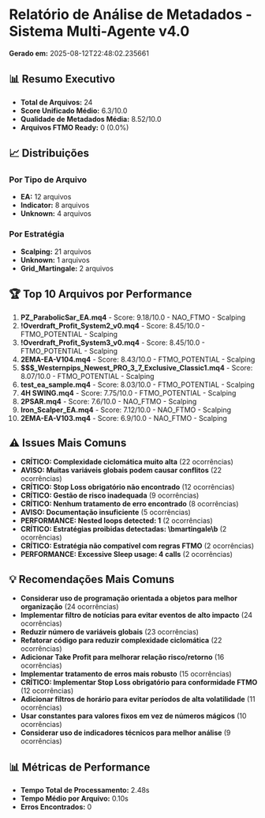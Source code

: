 # Relatório de Análise de Metadados - Sistema Multi-Agente v4.0

**Gerado em:** 2025-08-12T22:48:02.235661

## 📊 Resumo Executivo

- **Total de Arquivos:** 24
- **Score Unificado Médio:** 6.3/10.0
- **Qualidade de Metadados Média:** 8.52/10.0
- **Arquivos FTMO Ready:** 0 (0.0%)

## 📈 Distribuições

### Por Tipo de Arquivo
- **EA:** 12 arquivos
- **Indicator:** 8 arquivos
- **Unknown:** 4 arquivos

### Por Estratégia
- **Scalping:** 21 arquivos
- **Unknown:** 1 arquivos
- **Grid_Martingale:** 2 arquivos

## 🏆 Top 10 Arquivos por Performance

1. **PZ_ParabolicSar_EA.mq4** - Score: 9.18/10.0 - NAO_FTMO - Scalping
2. **!Overdraft_Profit_System2_v0.mq4** - Score: 8.45/10.0 - FTMO_POTENTIAL - Scalping
3. **!Overdraft_Profit_System3_v0.mq4** - Score: 8.45/10.0 - FTMO_POTENTIAL - Scalping
4. **2EMA-EA-V104.mq4** - Score: 8.43/10.0 - FTMO_POTENTIAL - Scalping
5. **$$$_Westernpips_Newest_PRO_3_7_Exclusive_Classic1.mq4** - Score: 8.07/10.0 - FTMO_POTENTIAL - Scalping
6. **test_ea_sample.mq4** - Score: 8.03/10.0 - FTMO_POTENTIAL - Scalping
7. **4H SWING.mq4** - Score: 7.75/10.0 - FTMO_POTENTIAL - Scalping
8. **2PSAR.mq4** - Score: 7.6/10.0 - NAO_FTMO - Scalping
9. **Iron_Scalper_EA.mq4** - Score: 7.12/10.0 - NAO_FTMO - Scalping
10. **2EMA-EA-V103.mq4** - Score: 6.9/10.0 - NAO_FTMO - Scalping

## ⚠️ Issues Mais Comuns

- **CRÍTICO: Complexidade ciclomática muito alta** (22 ocorrências)
- **AVISO: Muitas variáveis globais podem causar conflitos** (22 ocorrências)
- **CRÍTICO: Stop Loss obrigatório não encontrado** (12 ocorrências)
- **CRÍTICO: Gestão de risco inadequada** (9 ocorrências)
- **CRÍTICO: Nenhum tratamento de erro encontrado** (8 ocorrências)
- **AVISO: Documentação insuficiente** (5 ocorrências)
- **PERFORMANCE: Nested loops detected: 1** (2 ocorrências)
- **CRÍTICO: Estratégias proibidas detectadas: \bmartingale\b** (2 ocorrências)
- **CRÍTICO: Estratégia não compatível com regras FTMO** (2 ocorrências)
- **PERFORMANCE: Excessive Sleep usage: 4 calls** (2 ocorrências)

## 💡 Recomendações Mais Comuns

- **Considerar uso de programação orientada a objetos para melhor organização** (24 ocorrências)
- **Implementar filtro de notícias para evitar eventos de alto impacto** (24 ocorrências)
- **Reduzir número de variáveis globais** (23 ocorrências)
- **Refatorar código para reduzir complexidade ciclomática** (22 ocorrências)
- **Adicionar Take Profit para melhorar relação risco/retorno** (16 ocorrências)
- **Implementar tratamento de erros mais robusto** (15 ocorrências)
- **CRÍTICO: Implementar Stop Loss obrigatório para conformidade FTMO** (12 ocorrências)
- **Adicionar filtros de horário para evitar períodos de alta volatilidade** (11 ocorrências)
- **Usar constantes para valores fixos em vez de números mágicos** (10 ocorrências)
- **Considerar uso de indicadores técnicos para melhor análise** (9 ocorrências)

## 📊 Métricas de Performance

- **Tempo Total de Processamento:** 2.48s
- **Tempo Médio por Arquivo:** 0.10s
- **Erros Encontrados:** 0

